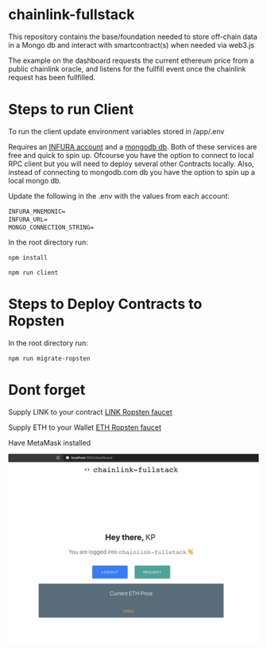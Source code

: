 # chainlink-fullstack

This repository contains the base/foundation needed to store off-chain data in a Mongo db and interact with smartcontract(s) when needed via web3.js

The example on the dashboard requests the current ethereum price from a public chainlink oracle, and listens for the fullfill event once the chainlink request has been fullfilled.

# Steps to run Client

To run the client update environment variables stored in /app/.env 

Requires an [INFURA account](https://infura.io/) and a [mongodb db](mongodb.com). Both of these services are free and quick to spin up. Ofcourse you have the option to connect to local RPC client but you will need to deploy several other Contracts locally. Also, instead of connecting to mongodb.com db you have the option to spin up a local mongo db. 

Update the following in the .env with the values from each account:
```
INFURA_MNEMONIC=
INFURA_URL=
MONGO_CONNECTION_STRING=
```

In the root directory run:
```
npm install
```
```
npm run client
```

# Steps to Deploy Contracts to Ropsten

In the root directory run:
```
npm run migrate-ropsten
```

# Dont forget
Supply LINK to your contract [LINK Ropsten faucet](https://ropsten.chain.link/)

Supply ETH to your Wallet [ETH Ropsten faucet](https://faucet.ropsten.be/)

Have MetaMask installed

![Dashboard Image](/dashboard.png)

